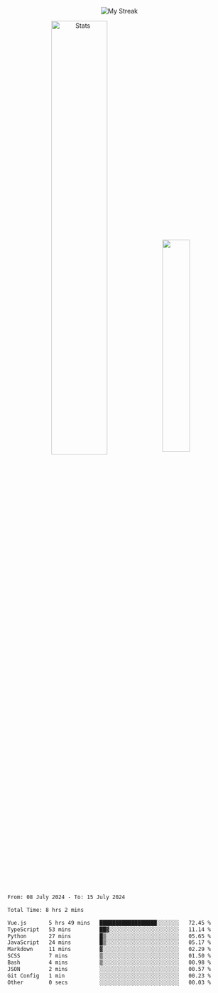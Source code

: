 <p align="center">
<picture>
  <source media="(prefers-color-scheme: dark)" srcset="http://github-readme-streak-stats.herokuapp.com?user=semolik&theme=dark&hide_border=true&background=DD272700">
  <img alt="My Streak" src="http://github-readme-streak-stats.herokuapp.com?user=semolik&hide_border=true">
</picture>
</p>
<div align="center">
  <picture>
    <source media="(prefers-color-scheme: dark)" srcset="https://github-readme-stats.vercel.app/api?username=semolik&show_icons=true&bg_color=DD272700&hide_border=true&theme=dark">
        <img alt="Stats" src="https://github-readme-stats.vercel.app/api?username=semolik&show_icons=true&bg_color=DD272700&hide_border=true" width="50%" >
  </picture>
  <sup>
  <picture>
  <source media="(prefers-color-scheme: dark)" srcset="https://github-readme-stats.vercel.app/api/top-langs/?username=semolik&layout=compact&hide_border=true&bg_color=DD272700&theme=dark">
  <img src="https://github-readme-stats.vercel.app/api/top-langs/?username=semolik&layout=compact&hide_border=true" width="35%" />
  </picture>
  </sup>
</div>
<!--START_SECTION:waka-->

```txt
From: 08 July 2024 - To: 15 July 2024

Total Time: 8 hrs 2 mins

Vue.js       5 hrs 49 mins   ██████████████████░░░░░░░   72.45 %
TypeScript   53 mins         ██▓░░░░░░░░░░░░░░░░░░░░░░   11.14 %
Python       27 mins         █▒░░░░░░░░░░░░░░░░░░░░░░░   05.65 %
JavaScript   24 mins         █▒░░░░░░░░░░░░░░░░░░░░░░░   05.17 %
Markdown     11 mins         ▓░░░░░░░░░░░░░░░░░░░░░░░░   02.29 %
SCSS         7 mins          ▒░░░░░░░░░░░░░░░░░░░░░░░░   01.50 %
Bash         4 mins          ▒░░░░░░░░░░░░░░░░░░░░░░░░   00.98 %
JSON         2 mins          ░░░░░░░░░░░░░░░░░░░░░░░░░   00.57 %
Git Config   1 min           ░░░░░░░░░░░░░░░░░░░░░░░░░   00.23 %
Other        0 secs          ░░░░░░░░░░░░░░░░░░░░░░░░░   00.03 %
```

<!--END_SECTION:waka-->

